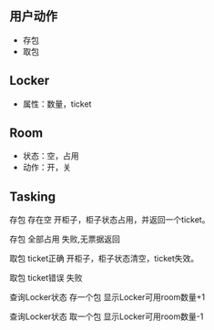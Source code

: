 ## 用户动作
- 存包
- 取包

## Locker  
- 属性：数量，ticket

## Room 
- 状态：空，占用
- 动作：开，关

## Tasking

存包 存在空  开柜子，柜子状态占用，并返回一个ticket。 

存包 全部占用 失败,无票据返回

取包 ticket正确 开柜子，柜子状态清空，ticket失效。

取包 ticket错误 失败

查询Locker状态  存一个包  显示Locker可用room数量+1

查询Locker状态  取一个包  显示Locker可用room数量-1
